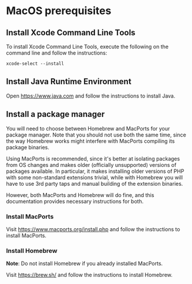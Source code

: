 # MacOS prerequisites

## Install Xcode Command Line Tools

To install Xcode Command Line Tools, execute the following on the command line
and follow the instructions:

```console
xcode-select --install
```

## Install Java Runtime Environment

Open https://www.java.com and follow the instructions to install Java.

## Install a package manager

You will need to choose between Homebrew and MacPorts for your package
manager. Note that you should not use both the same time, since the way
Homebrew works might interfere with MacPorts compiling its package binaries.

Using MacPorts is recommended, since it's better at isolating packages from OS
changes and makes older (officially unsupported) versions of packages available.
In particular, it makes installing older versions of PHP with some non-standard
extensions trivial, while with Homebrew you will have to use 3rd party taps
and manual building of the extension binaries.

However, both MacPorts and Homebrew will do fine, and this documentation
provides necessary instructions for both.

### Install MacPorts

Visit https://www.macports.org/install.php and follow the instructions to
install MacPorts.

### Install Homebrew

**Note**: Do not install Homebrew if you already installed MacPorts.

Visit https://brew.sh/ and follow the instructions to install Homebrew.
